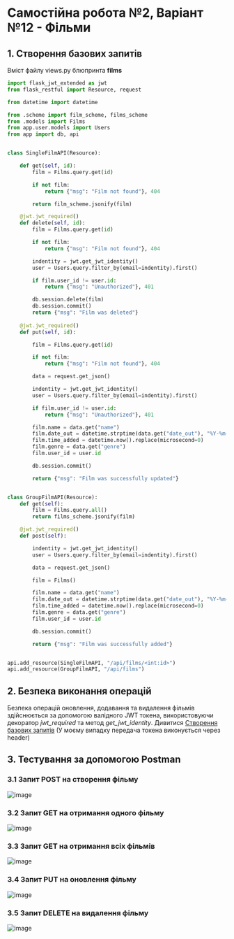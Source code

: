 # Самостійна робота №2, Варіант №12 - Фільми

## 1. Створення базових запитів

Вміст файлу views.py блюпринта **films**

```python
import flask_jwt_extended as jwt
from flask_restful import Resource, request

from datetime import datetime

from .scheme import film_scheme, films_scheme
from .models import Films
from app.user.models import Users
from app import db, api


class SingleFilmAPI(Resource):       

    def get(self, id):
        film = Films.query.get(id)

        if not film:
            return {"msg": "Film not found"}, 404

        return film_scheme.jsonify(film)

    @jwt.jwt_required()
    def delete(self, id):
        film = Films.query.get(id)

        if not film:
            return {"msg": "Film not found"}, 404

        indentity = jwt.get_jwt_identity()
        user = Users.query.filter_by(email=indentity).first()

        if film.user_id != user.id:
            return {"msg": "Unauthorized"}, 401

        db.session.delete(film)
        db.session.commit()
        return {"msg": "Film was deleted"}
        
    @jwt.jwt_required()
    def put(self, id):

        film = Films.query.get(id)

        if not film:
            return {"msg": "Film not found"}, 404

        data = request.get_json()

        indentity = jwt.get_jwt_identity()
        user = Users.query.filter_by(email=indentity).first()

        if film.user_id != user.id:
            return {"msg": "Unauthorized"}, 401

        film.name = data.get("name")
        film.date_out = datetime.strptime(data.get("date_out"), "%Y-%m-%d")
        film.time_added = datetime.now().replace(microsecond=0)
        film.genre = data.get("genre")
        film.user_id = user.id

        db.session.commit()

        return {"msg": "Film was successfully updated"}


class GroupFilmAPI(Resource):
    def get(self):
        film = Films.query.all()
        return films_scheme.jsonify(film)

    @jwt.jwt_required()
    def post(self):

        indentity = jwt.get_jwt_identity()
        user = Users.query.filter_by(email=indentity).first()

        data = request.get_json()

        film = Films()

        film.name = data.get("name")
        film.date_out = datetime.strptime(data.get("date_out"), "%Y-%m-%d")
        film.time_added = datetime.now().replace(microsecond=0)
        film.genre = data.get("genre")
        film.user_id = user.id

        db.session.commit()

        return {"msg": "Film was successfully added"}


api.add_resource(SingleFilmAPI, "/api/films/<int:id>")
api.add_resource(GroupFilmAPI, "/api/films")
```

## 2. Безпека виконання операцій

Безпека операцій оновлення, додавання та видалення фільмів
здійснюється за допомогою валідного JWT токена,
використовуючи декоратор *jwt_required* та метод *get_jwt_identity*.
Дивитися [Створення базових запитів](#1-створення-базових-запитів)
(У моєму випадку передача токена виконується через header)

## 3. Тестування за допомогою Postman

### 3.1 Запит POST на створення фільму

![image](/screenshots/films/films_1.png)

### 3.2 Запит GET на отримання одного фільму

![image](/screenshots/films/films_2.png)

### 3.3 Запит GET на отримання всіх фільмів

![image](/screenshots/films/films_3.png)

### 3.4 Запит PUT на оновлення фільму

![image](/screenshots/films/films_4.png)

### 3.5 Запит DELETE на видалення фільму

![image](/screenshots/films/films_5.png)


